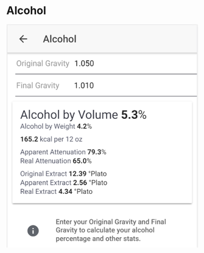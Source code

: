 # Alcohol

![Enter OG and FG to get important stats about your product](../.gitbook/assets/image%20%2836%29.png)

